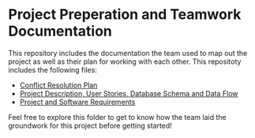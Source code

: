 # Project Preperation and Teamwork Documentation

This repository includes the documentation the team used to map out the project as well as their plan for working with each other. This repositoty includes the following files:

 - [Conflict Resolution Plan](https://github.com/TEAMV4D3R/project_prep/blob/main/project_prep_01.md)
 - [Project Description, User Stories, Database Schema and Data Flow](https://github.com/TEAMV4D3R/project_prep/blob/main/project_prep_04.md)
 - [Project and Software Requirements](https://github.com/TEAMV4D3R/project_prep/blob/main/requirements.md)

Feel free to explore this folder to get to know how the team laid the groundwork for this project before getting started!
